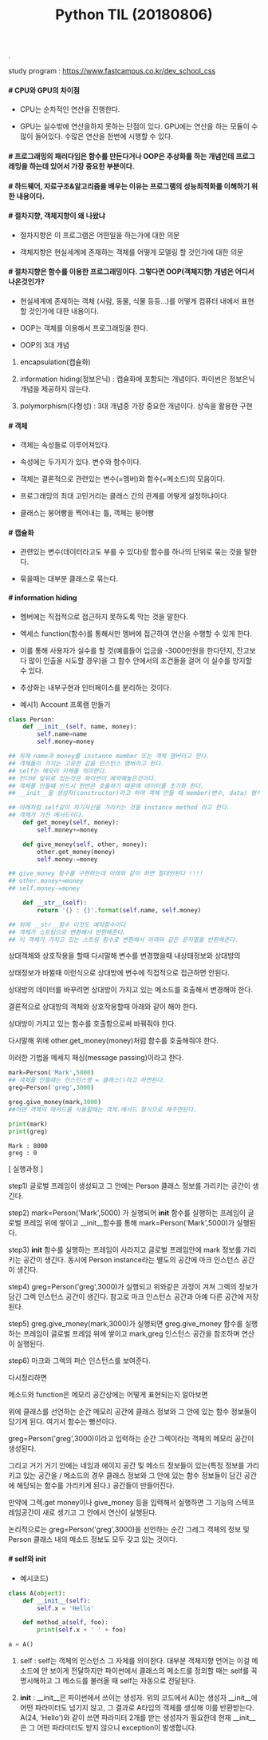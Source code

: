 ﻿---
layout: post
title: "Python TIL (20180806)"
tags: [Python]
comments: true
---

.

study program : https://www.fastcampus.co.kr/dev_school_css

#### # CPU와 GPU의 차이점

- CPU는 순차적인 연산을 진행한다.

- GPU는 실수밖에 연산을하지 못하는 단점이 있다. GPU에는 연산을 하는 모듈이 수많이 들어있다. 수많은 연산을 한번에 시행할 수 있다.

#### # 프로그래밍의 패러다임은 함수를 만든다거나 OOP은 추상화를 하는 개념인데 프로그래밍을 하는데 있어서 가장 중요한 부분이다.

#### # 하드웨어, 자료구조&알고리즘을 배우는 이유는 프로그램의 성능최적화를 이해하기 위한 내용이다.

#### # 절차지향, 객체지향이 왜 나왔냐

- 절차지향은 이 프로그램은 어떤일을 하는가에 대한 의문

- 객체지향은 현실세계에 존재하는 객체를 어떻게 모델링 할 것인가에 대한 의문

#### # 절차지향은 함수를 이용한 프로그래밍이다. 그렇다면 OOP(객체지향) 개념은 어디서 나온것인가?

- 현실세계에 존재하는 객체 (사람, 동물, 식물 등등...)를 어떻게 컴퓨터 내에서 표현할 것인가에 대한 내용이다.

- OOP는 객체를 이용해서 프로그래밍을 한다.

- OOP의 3대 개념

1) encapsulation(캡슐화)

2) information hiding(정보은닉) : 캡슐화에 포함되는 개념이다. 파이썬은 정보은닉 개념을 제공하지 않는다.

3) polymorphism(다형성) : 3대 개념중 가장 중요한 개념이다. 상속을 활용한 구현

#### # 객체

- 객체는 속성들로 이루어져있다.

- 속성에는 두가지가 있다. 변수와 함수이다.

- 객체는 결론적으로 관련있는 변수(=멤버)와 함수(=메소드)의 모음이다.

- 프로그래밍의 최대 고민거리는 클래스 간의 관계를 어떻게 설정하냐이다.

- 클래스는 붕어빵을 찍어내는 틀, 객체는 붕어빵

#### # 캡슐화

- 관련있는 변수(데이터라고도 부를 수 있다)랑 함수를 하나의 단위로 묶는 것을 말한다.

- 묶을때는 대부분 클래스로 묶는다.

#### # information hiding

- 멤버에는 직접적으로 접근하지 못하도록 막는 것을 말한다.

- 엑세스 function(함수)를 통해서만 멤버에 접근하여 연산을 수행할 수 있게 한다.

- 이를 통해 사용자가 실수를 할 것(예를들어 입금을 -3000만원을 한다던지, 잔고보다 많이 인출을 시도할 경우)을 그 함수 안에서의 조건들을 걸어 이 실수를 방지할 수 있다.

- 추상화는 내부구현과 인터페이스를 분리하는 것이다.

- 예시1) Account 프록램 만들기


```python
class Person:
    def __init__(self, name, money): 
        self.name=name
        self.money=money

## 위에 name과 money를 instance member 또는 객체 맴버라고 한다.
## 객체들이 가지는 고유한 값을 인스턴스 맴버라고 한다.
## self는 메모리 자체를 의미한다.
## 언더바 앞뒤로 있는것은 파이썬이 예약해놓은것이다. 
## 객체를 만들때 반드시 한번은 호출하기 때문에 데이터를 초기화 한다.
## __init__을 생성자(constructor)라고 하며 객체 만들 때 member(변수, data) 형식으로 초기화한다.

## 아래처럼 self같이 자기자신을 가리키는 것을 instance method 라고 한다.
## 객체가 가진 메서드이다.
    def get_money(self, money):
        self.money+=money

    def give_money(self, other, money):
        other.get_money(money)
        self.money-=money

## give_money 함수를 구현하는데 아래와 같이 하면 절대안된다 !!!!
## other.money+=money
## self.money-=money

    def __str__(self): 
        return '{} : {}'.format(self.name, self.money)

## 위에 __str__함수 이것도 예약함수이다
## 객체가 스트링으로 변환해서 반환해준다.
## 이 객체가 가지고 있는 스트링 함수로 변환해서 아래와 같은 문자열을 반환해준다.
```

상대객체와 상호작용을 할때 다시말해 변수를 변경했을때 내상태정보와 상대방의

상태정보가 바뀔때 이런식으로 상대방에 변수에 직접적으로 접근하면 안된다.
 
상대방의 데이터를 바꾸려면 상대방이 가지고 있는 메소드를 호출해서 변경해야 한다.

결론적으로 상대방의 객체와 상호작용할때 아래와 같이 해야 한다.

상대방이 가지고 있는 함수를 호출함으로써 바꿔줘야 한다.

다시말해 위에 other.get_money(money)처럼 함수를 호출해줘야 한다.

이러한 기법을 메세지 패싱(message passing)이라고 한다.


```python
mark=Person('Mark',5000)
## 객체를 만들때는 인스턴스명 = 클래스()라고 하면된다.
greg=Person('greg',3000)

greg.give_money(mark,3000)
##어떤 객체의 매서드를 사용할때는 객체.메서드 형식으로 해주면된다.

print(mark)
print(greg)
```

    Mark : 8000
    greg : 0
    

[ 실행과정 ]

step1) 글로벌 프레임이 생성되고 그 안에는 Person 클래스 정보를 가리키는 공간이 생긴다.

step2) mark=Person('Mark',5000) 가 실행되어 __init__ 함수를 실행하는 프레임이 글로벌 프레임 위에 쌓이고 __init__함수를 통해 mark=Person('Mark',5000)가 실행된다.

step3)  __init__ 함수를 실행하는 프레임이 사라지고 글로벌 프레임안에 mark 정보를 가리키는 공간이 생긴다. 동시에 Person instance라는 별도의 공간에 마크 인스턴스 공간이 생긴다.

step4) greg=Person('greg',3000)가 실행되고 위와같은 과정이 겨쳐 그렉의 정보가 담긴 그렉 인스턴스 공간이 생긴다. 참고로 마크 인스턴스 공간과 아예 다른 공간에 저장된다.

step5) greg.give_money(mark,3000)가 실행되면 greg.give_money 함수를 실행하는 프레임이 글로벌 프레임 위에 쌓이고 mark,greg 인스턴스 공간을 참조하며 연산이 실행된다.

step6) 마크와 그렉의 퍼슨 인스턴스를 보여준다. 

다시정리하면 

메소드와 function은 메모리 공간상에는 어떻게 표현되는지 알아보면 

위에 클래스를 선언하는 순간 메모리 공간에 클래스 정보와 그 안에 있는 함수 정보들이 담기게 된다. 여기서 함수는 뻥션이다.

greg=Person('greg',3000)이라고 입력하는 순간 그렉이라는 객체의 메모리 공간이 생성된다.

그리고 거기 거기 안에는 네임과 에이지 공간 및 메소드 정보들이 있는(특정 정보를 가리키고 있는 공간을 / 메소드의 경우 클래스 정보와 그 안에 있는 함수 정보들이 담긴 공간에 해당되는 함수를 가리키게 된다.) 공간들이 만들어진다. 

만약에 그렉.get money이나 give_money 등을 입력해서 실행하면 그 기능의 스텍프레임공간이 새로 생기고 그 안에서 연산이 실행된다.

논리적으로는 greg=Person('greg',3000)을 선언하는 순간 그레그 객체의 정보 및 Person 클래스 내의 메소드 정보도 모두 갖고 있는 것이다.

#### # self와 __init__

- 예시코드)


```python
class A(object):
    def __init__(self):
        self.x = 'Hello'

    def method_a(self, foo):
        print(self.x + ' ' + foo)

a = A()
```

1) self : self는 객체의 인스턴스 그 자체를 의미한다. 대부분 객체지향 언어는 이걸 메소드에 안 보이게 전달하지만 파이썬에서 클래스의 메소드를 정의할 때는 self를 꼭 명시해하고 그 메소드를 불러올 때 self는 자동으로 전달된다.


2) __init__ : __init__은 파이썬에서 쓰이는 생성자. 위의 코드에서 A()는 생성자 __init__에 어떤 파라미터도 넘기지 않고, 그 결과로 A타입의 객체를 생성해 이를 반환받는다. A(24, 'Hello')와 같이 쓰면 파라미터 2개를 받는 생성자가 필요한데 현재 __init__은 그 어떤 파라미터도 받지 않으니 exception이 발생합니다.
